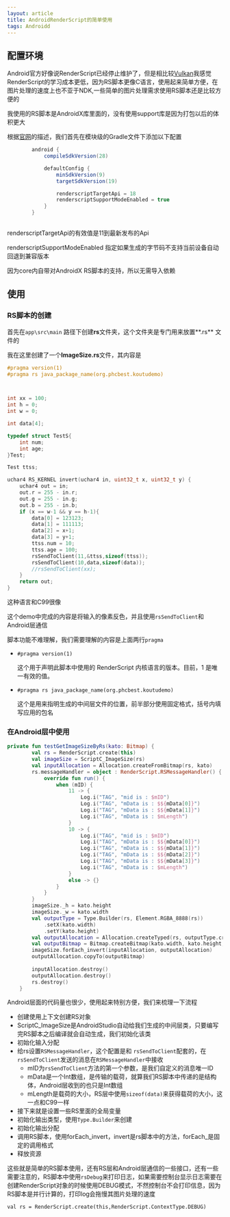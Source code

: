 ```yaml
---
layout: article
title: AndroidRenderScript的简单使用
tags: Androidd
---
```


## 配置环境

Android官方好像说RenderScript已经停止维护了，但是相比较[Vulkan](https://developer.android.com/guide/topics/renderscript/migrate#scripts)我感觉RenderScript的学习成本更低，因为RS脚本更像C语言，使用起来简单方便，在图片处理的速度上也不亚于NDK,一些简单的图片处理需求使用RS脚本还是比较方便的

我使用的RS脚本是AndroidX库里面的，没有使用support库是因为打包以后的体积更大

根据[官网](https://developer.android.com/guide/topics/renderscript/compute)的描述，我们首先在模块级的Gradle文件下添加以下配置

```groovy
        android {
            compileSdkVersion(28)

            defaultConfig {
                minSdkVersion(9)
                targetSdkVersion(19)

                renderscriptTargetApi = 18
                renderscriptSupportModeEnabled = true
            }
        }
        
```

renderscriptTargetApi的有效值是11到最新发布的Api

renderscriptSupportModeEnabled 指定如果生成的字节码不支持当前设备自动回退到兼容版本

因为core内自带对AndroidX RS脚本的支持，所以无需导入依赖

## 使用

### RS脚本的创建

首先在`app\src\main` 路径下创建**rs**文件夹，这个文件夹是专门用来放置**.rs** 文件的

我在这里创建了一个**ImageSize.rs**文件，其内容是

```c
#pragma version(1)
#pragma rs java_package_name(org.phcbest.koutudemo)



int xx = 100;
int h = 0;
int w = 0;

int data[4];

typedef struct TestS{
    int num;
    int age;
}Test;

Test ttss;

uchar4 RS_KERNEL invert(uchar4 in, uint32_t x, uint32_t y) {
    uchar4 out = in;
    out.r = 255 - in.r;
    out.g = 255 - in.g;
    out.b = 255 - in.b;
    if (x == w-1 && y == h-1){
        data[0] = 123123;
        data[1] = 111113;
        data[2] = x+1;
        data[3] = y+1;
        ttss.num = 10;
        ttss.age = 100;
        rsSendToClient(11,&ttss,sizeof(ttss));
        rsSendToClient(10,data,sizeof(data));
        //rsSendToClient(xx);
    }
    return out;
}
```

这种语言和C99很像

这个demo中完成的内容是将输入的像素反色，并且使用`rsSendToClient`和Android层通信

脚本功能不难理解，我们需要理解的内容是上面两行`pragma`

- ```
  #pragma version(1)
  ```

  这个用于声明此脚本中使用的 RenderScript 内核语言的版本。目前，1 是唯一有效的值。

- ```
  #pragma rs java_package_name(org.phcbest.koutudemo)
  ```

  这个是用来指明生成的中间层文件的位置，前半部分使用固定格式，括号内填写应用的包名

### 在Android层中使用

```kotlin
private fun testGetImageSizeByRs(kato: Bitmap) {
        val rs = RenderScript.create(this)
        val imageSize = ScriptC_ImageSize(rs)
        val inputAllocation = Allocation.createFromBitmap(rs, kato)
        rs.messageHandler = object : RenderScript.RSMessageHandler() {
            override fun run() {
                when (mID) {
                    11 -> {
                        Log.i("TAG", "mid is : $mID")
                        Log.i("TAG", "mData is : $${mData[0]}")
                        Log.i("TAG", "mData is : $${mData[1]}")
                        Log.i("TAG", "mData is : $mLength")
                    }
                    10 -> {
                        Log.i("TAG", "mid is : $mID")
                        Log.i("TAG", "mData is : $${mData[0]}")
                        Log.i("TAG", "mData is : $${mData[1]}")
                        Log.i("TAG", "mData is : $${mData[2]}")
                        Log.i("TAG", "mData is : $${mData[3]}")
                        Log.i("TAG", "mData is : $mLength")
                    }
                    else -> {}
                }
            }
        }
        imageSize._h = kato.height
        imageSize._w = kato.width
        val outputType = Type.Builder(rs, Element.RGBA_8888(rs))
            .setX(kato.width)
            .setY(kato.height)
        val outputAllocation = Allocation.createTyped(rs, outputType.create())
        val outputBitmap = Bitmap.createBitmap(kato.width, kato.height, kato.config)
        imageSize.forEach_invert(inputAllocation, outputAllocation)
        outputAllocation.copyTo(outputBitmap)
    
    	inputAllocation.destroy()
        outputAllocation.destroy()
        rs.destroy()
    }
```

Android层面的代码量也很少，使用起来特别方便，我们来梳理一下流程

- 创建使用上下文创建RS对象
- ScriptC_ImageSize是AndroidStudio自动给我们生成的中间层类，只要编写完RS脚本之后编译就会自动生成，我们初始化该类
- 初始化输入分配
- 给rs设置`RSMessageHandler`，这个配置是和 `rsSendToClient`配套的，在`rsSendToClient`发送的消息在`RSMessageHandler`中接收
  - mID为`rsSendToClient`方法的第一个参数，是我们自定义的消息唯一ID
  - mData是一个Int数组，是传输的载荷，就算我们RS脚本中传递的是结构体，Android层收到的也只是Int数组
  - mLength是载荷的大小，RS层中使用`sizeof(data)`来获得载荷的大小，这一点和C99一样
- 接下来就是设置一些RS里面的全局变量
- 初始化输出类型，使用`Type.Builder`来创建
- 初始化输出分配
- 调用RS脚本，使用forEach_invert，invert是rs脚本中的方法，forEach_是固定的调用格式
- 释放资源

这些就是简单的RS脚本使用，还有RS层和Android层通信的一些接口，还有一些需要注意的，RS脚本中使用`rsDebug`来打印日志，如果需要控制台显示日志需要在创建RenderScript对象的时候使用DEBUG模式，不然控制台不会打印信息，因为RS脚本是并行计算的，打印log会拖慢其图片处理的速度

```
val rs = RenderScript.create(this,RenderScript.ContextType.DEBUG)
```

